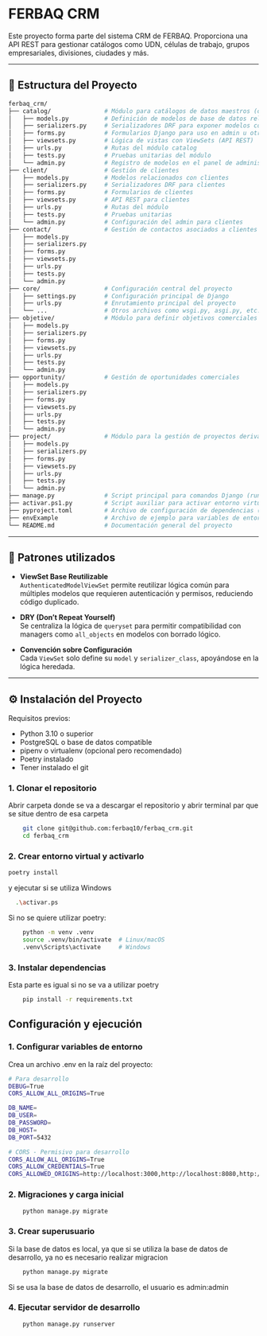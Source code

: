 # FERBAQ CRM

Este proyecto forma parte del sistema CRM de FERBAQ. Proporciona una API REST para gestionar catálogos como UDN, células de trabajo, grupos empresariales, divisiones, ciudades y más.

---

## 📁 Estructura del Proyecto
```bash
ferbaq_crm/
├── catalog/               # Módulo para catálogos de datos maestros (ciudades, UDN, divisiones, etc.)
│   ├── models.py          # Definición de modelos de base de datos relacionados con catálogos
│   ├── serializers.py     # Serializadores DRF para exponer modelos como JSON
│   ├── forms.py           # Formularios Django para uso en admin u otros
│   ├── viewsets.py        # Lógica de vistas con ViewSets (API REST)
│   ├── urls.py            # Rutas del módulo catalog
│   ├── tests.py           # Pruebas unitarias del módulo
│   └── admin.py           # Registro de modelos en el panel de administración
├── client/                # Gestión de clientes
│   ├── models.py          # Modelos relacionados con clientes
│   ├── serializers.py     # Serializadores DRF para clientes
│   ├── forms.py           # Formularios de clientes
│   ├── viewsets.py        # API REST para clientes
│   ├── urls.py            # Rutas del módulo
│   ├── tests.py           # Pruebas unitarias
│   └── admin.py           # Configuración del admin para clientes
├── contact/               # Gestión de contactos asociados a clientes u oportunidades
│   ├── models.py
│   ├── serializers.py
│   ├── forms.py
│   ├── viewsets.py
│   ├── urls.py
│   ├── tests.py
│   └── admin.py
├── core/                  # Configuración central del proyecto
│   ├── settings.py        # Configuración principal de Django
│   ├── urls.py            # Enrutamiento principal del proyecto
│   └── ...                # Otros archivos como wsgi.py, asgi.py, etc.
├── objetive/              # Módulo para definir objetivos comerciales
│   ├── models.py
│   ├── serializers.py
│   ├── forms.py
│   ├── viewsets.py
│   ├── urls.py
│   ├── tests.py
│   └── admin.py
├── opportunity/           # Gestión de oportunidades comerciales
│   ├── models.py
│   ├── serializers.py
│   ├── forms.py
│   ├── viewsets.py
│   ├── urls.py
│   ├── tests.py
│   └── admin.py
├── project/               # Módulo para la gestión de proyectos derivados de oportunidades
│   ├── models.py
│   ├── serializers.py
│   ├── forms.py
│   ├── viewsets.py
│   ├── urls.py
│   ├── tests.py
│   └── admin.py
├── manage.py              # Script principal para comandos Django (runserver, migrate, etc.)
├── activar.ps1.py         # Script auxiliar para activar entorno virtual en PowerShell
├── pyproject.toml         # Archivo de configuración de dependencias (Poetry)
├── envExample             # Archivo de ejemplo para variables de entorno
└── README.md              # Documentación general del proyecto

```

---

## 🧱 Patrones utilizados

- **ViewSet Base Reutilizable**  
  `AuthenticatedModelViewSet` permite reutilizar lógica común para múltiples modelos que requieren autenticación y permisos, reduciendo código duplicado.

- **DRY (Don’t Repeat Yourself)**  
  Se centraliza la lógica de `queryset` para permitir compatibilidad con managers como `all_objects` en modelos con borrado lógico.

- **Convención sobre Configuración**  
  Cada `ViewSet` solo define su `model` y `serializer_class`, apoyándose en la lógica heredada.

---

## ⚙️ Instalación del Proyecto

Requisitos previos:
- Python 3.10 o superior
- PostgreSQL o base de datos compatible
- pipenv o virtualenv (opcional pero recomendado)
- Poetry instalado
- Tener instalado el git

### 1. Clonar el repositorio
Abrir carpeta donde se va a descargar el repositorio y abrir terminal par que se situe dentro de esa carpeta

```bash
    git clone git@github.com:ferbaq10/ferbaq_crm.git
    cd ferbaq_crm
```

### 2. Crear entorno virtual y activarlo
```bash
poetry install
```

y ejecutar si se utiliza Windows
```bash
  .\activar.ps
```

Si no se quiere utilizar poetry:

```bash
    python -m venv .venv
    source .venv/bin/activate  # Linux/macOS
    .venv\Scripts\activate     # Windows
```

### 3. Instalar dependencias
Esta parte es igual si no se va a utilizar poetry
```bash
    pip install -r requirements.txt
```
## Configuración y ejecución

### 1. Configurar variables de entorno
Crea un archivo .env en la raíz del proyecto:

```bash
# Para desarrollo
DEBUG=True
CORS_ALLOW_ALL_ORIGINS=True

DB_NAME=
DB_USER=
DB_PASSWORD=
DB_HOST=
DB_PORT=5432

# CORS - Permisivo para desarrollo
CORS_ALLOW_ALL_ORIGINS=True
CORS_ALLOW_CREDENTIALS=True
CORS_ALLOWED_ORIGINS=http://localhost:3000,http://localhost:8080,http://127.0.0.1:3000
```

### 2. Migraciones y carga inicial
```bash
    python manage.py migrate
```

###  3. Crear superusuario

Si la base de datos es local, ya que si se utiliza la base de datos de desarrollo, ya no es necesario realizar migracion
```bash
    python manage.py migrate
```
Si se usa la base de datos de desarrollo, el usuario es admin:admin

### 4. Ejecutar servidor de desarrollo
```bash
    python manage.py runserver
```